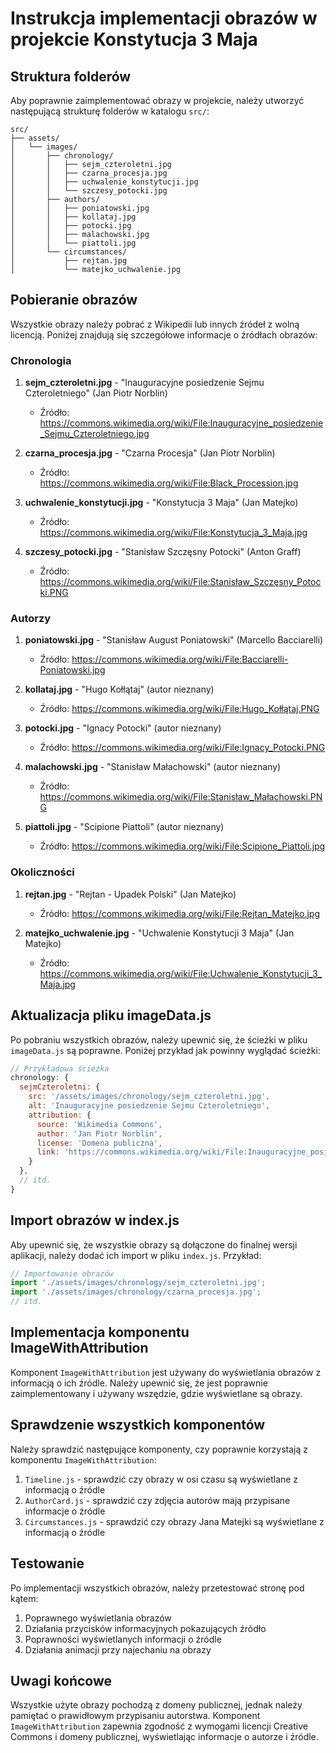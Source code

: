# Instrukcja implementacji obrazów w projekcie Konstytucja 3 Maja

## Struktura folderów

Aby poprawnie zaimplementować obrazy w projekcie, należy utworzyć następującą strukturę folderów w katalogu `src/`:

```
src/
├── assets/
│   └── images/
│       ├── chronology/
│       │   ├── sejm_czteroletni.jpg
│       │   ├── czarna_procesja.jpg
│       │   ├── uchwalenie_konstytucji.jpg
│       │   └── szczesy_potocki.jpg
│       ├── authors/
│       │   ├── poniatowski.jpg
│       │   ├── kollataj.jpg
│       │   ├── potocki.jpg
│       │   ├── malachowski.jpg
│       │   └── piattoli.jpg
│       └── circumstances/
│           ├── rejtan.jpg
│           └── matejko_uchwalenie.jpg
```

## Pobieranie obrazów

Wszystkie obrazy należy pobrać z Wikipedii lub innych źródeł z wolną licencją. Poniżej znajdują się szczegółowe informacje o źródłach obrazów:

### Chronologia

1. **sejm_czteroletni.jpg** - "Inauguracyjne posiedzenie Sejmu Czteroletniego" (Jan Piotr Norblin)
   - Źródło: https://commons.wikimedia.org/wiki/File:Inauguracyjne_posiedzenie_Sejmu_Czteroletniego.jpg

2. **czarna_procesja.jpg** - "Czarna Procesja" (Jan Piotr Norblin)
   - Źródło: https://commons.wikimedia.org/wiki/File:Black_Procession.jpg

3. **uchwalenie_konstytucji.jpg** - "Konstytucja 3 Maja" (Jan Matejko)
   - Źródło: https://commons.wikimedia.org/wiki/File:Konstytucja_3_Maja.jpg

4. **szczesy_potocki.jpg** - "Stanisław Szczęsny Potocki" (Anton Graff)
   - Źródło: https://commons.wikimedia.org/wiki/File:Stanisław_Szczęsny_Potocki.PNG

### Autorzy

1. **poniatowski.jpg** - "Stanisław August Poniatowski" (Marcello Bacciarelli)
   - Źródło: https://commons.wikimedia.org/wiki/File:Bacciarelli-Poniatowski.jpg

2. **kollataj.jpg** - "Hugo Kołłątaj" (autor nieznany)
   - Źródło: https://commons.wikimedia.org/wiki/File:Hugo_Kołłątaj.PNG

3. **potocki.jpg** - "Ignacy Potocki" (autor nieznany)
   - Źródło: https://commons.wikimedia.org/wiki/File:Ignacy_Potocki.PNG

4. **malachowski.jpg** - "Stanisław Małachowski" (autor nieznany)
   - Źródło: https://commons.wikimedia.org/wiki/File:Stanisław_Małachowski.PNG

5. **piattoli.jpg** - "Scipione Piattoli" (autor nieznany)
   - Źródło: https://commons.wikimedia.org/wiki/File:Scipione_Piattoli.jpg

### Okoliczności

1. **rejtan.jpg** - "Rejtan - Upadek Polski" (Jan Matejko)
   - Źródło: https://commons.wikimedia.org/wiki/File:Rejtan_Matejko.jpg

2. **matejko_uchwalenie.jpg** - "Uchwalenie Konstytucji 3 Maja" (Jan Matejko)
   - Źródło: https://commons.wikimedia.org/wiki/File:Uchwalenie_Konstytucji_3_Maja.jpg

## Aktualizacja pliku imageData.js

Po pobraniu wszystkich obrazów, należy upewnić się, że ścieżki w pliku `imageData.js` są poprawne. Poniżej przykład jak powinny wyglądać ścieżki:

```javascript
// Przykładowa ścieżka
chronology: {
  sejmCzteroletni: {
    src: '/assets/images/chronology/sejm_czteroletni.jpg',
    alt: 'Inauguracyjne posiedzenie Sejmu Czteroletniego',
    attribution: {
      source: 'Wikimedia Commons',
      author: 'Jan Piotr Norblin',
      license: 'Domena publiczna',
      link: 'https://commons.wikimedia.org/wiki/File:Inauguracyjne_posiedzenie_Sejmu_Czteroletniego.jpg'
    }
  },
  // itd.
}
```

## Import obrazów w index.js

Aby upewnić się, że wszystkie obrazy są dołączone do finalnej wersji aplikacji, należy dodać ich import w pliku `index.js`. Przykład:

```javascript
// Importowanie obrazów
import './assets/images/chronology/sejm_czteroletni.jpg';
import './assets/images/chronology/czarna_procesja.jpg';
// itd.
```

## Implementacja komponentu ImageWithAttribution

Komponent `ImageWithAttribution` jest używany do wyświetlania obrazów z informacją o ich źródle. Należy upewnić się, że jest poprawnie zaimplementowany i używany wszędzie, gdzie wyświetlane są obrazy.

## Sprawdzenie wszystkich komponentów

Należy sprawdzić następujące komponenty, czy poprawnie korzystają z komponentu `ImageWithAttribution`:

1. `Timeline.js` - sprawdzić czy obrazy w osi czasu są wyświetlane z informacją o źródle
2. `AuthorCard.js` - sprawdzić czy zdjęcia autorów mają przypisane informacje o źródle
3. `Circumstances.js` - sprawdzić czy obrazy Jana Matejki są wyświetlane z informacją o źródle

## Testowanie

Po implementacji wszystkich obrazów, należy przetestować stronę pod kątem:

1. Poprawnego wyświetlania obrazów
2. Działania przycisków informacyjnych pokazujących źródło
3. Poprawności wyświetlanych informacji o źródle
4. Działania animacji przy najechaniu na obrazy

## Uwagi końcowe

Wszystkie użyte obrazy pochodzą z domeny publicznej, jednak należy pamiętać o prawidłowym przypisaniu autorstwa. Komponent `ImageWithAttribution` zapewnia zgodność z wymogami licencji Creative Commons i domeny publicznej, wyświetlając informacje o autorze i źródle.
